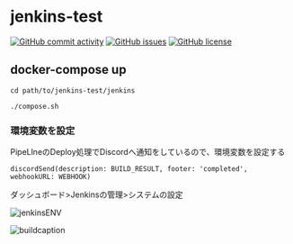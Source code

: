 # jenkins-test

[![GitHub commit activity](https://img.shields.io/github/commit-activity/m/koiusa/jenkins-test)](https://github.com/koiusa/jenkins-test/graphs/commit-activity)
[![GitHub issues](https://img.shields.io/github/issues/koiusa/jenkins-test)](https://github.com/koiusa/jenkins-test/issues)
[![GitHub license](https://img.shields.io/github/license/koiusa/jenkins-test)](https://github.com/koiusa/jenkins-test/blob/main/LICENSE)


## docker-compose up

```
cd path/to/jenkins-test/jenkins
```

```
./compose.sh
```

### 環境変数を設定

PipeLlneのDeploy処理でDiscordへ通知をしているので、環境変数を設定する

```
discordSend(description: BUILD_RESULT, footer: 'completed', webhookURL: WEBHOOK)
```

ダッシュボード>Jenkinsの管理>システムの設定

![jenkinsENV](https://user-images.githubusercontent.com/71818379/217328882-5823e086-9c8b-421b-8f46-d1bfa80ea348.jpg)

![buildcaption](https://user-images.githubusercontent.com/71818379/217335397-305e713d-5f1b-4b9d-99c8-bc9372440516.jpg)
